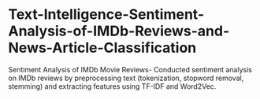 # Text-Intelligence-Sentiment-Analysis-of-IMDb-Reviews-and-News-Article-Classification
Sentiment Analysis of IMDb Movie Reviews- Conducted sentiment analysis on IMDb reviews by preprocessing text (tokenization, stopword removal, stemming) and extracting features using TF-IDF and Word2Vec. 
